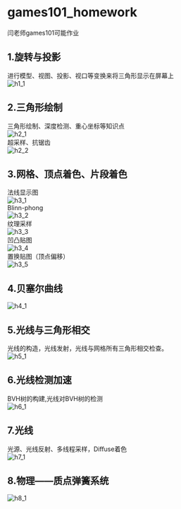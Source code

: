 # games101_homework
闫老师games101可能作业
## 1.旋转与投影
进行模型、视图、投影、视口等变换来将三角形显示在屏幕上</br>
![h1_1](https://github.com/zwluoqi/games101_homework/blob/main/Assignment1/homeworkd1/images/output.png)</br>
## 2.三角形绘制
三角形绘制、深度检测、重心坐标等知识点</br>
![h2_1](https://github.com/zwluoqi/games101_homework/blob/main/Homework2/HW2/images/normal.png)</br>
超采样、抗锯齿</br>
![h2_2](https://github.com/zwluoqi/games101_homework/blob/main/Homework2/HW2/images/ssaa.png)</br>
## 3.网格、顶点着色、片段着色
法线显示图<br>
![h3_1](https://github.com/zwluoqi/games101_homework/blob/main/Homework3/Assignment3/images/marry_normal.png)</br>
Blinn-phong<br>
![h3_2](https://github.com/zwluoqi/games101_homework/blob/main/Homework3/Assignment3/images/marry_phong.png)</br>
纹理采样<br>
![h3_3](https://github.com/zwluoqi/games101_homework/blob/main/Homework3/Assignment3/images/marry_texture.png)</br>
凹凸贴图<br>
![h3_4](https://github.com/zwluoqi/games101_homework/blob/main/Homework3/Assignment3/images/marry_bump.png)</br>
置换贴图（顶点偏移）<br>
![h3_5](https://github.com/zwluoqi/games101_homework/blob/main/Homework3/Assignment3/images/marry_displacement.png)</br>
## 4.贝塞尔曲线
![h4_1](https://github.com/zwluoqi/games101_homework/blob/main/Homework4/Assignment4/images/my_bezier_curve.png)</br>
## 5.光线与三角形相交
光线的构造，光线发射，光线与网格所有三角形相交检查。<br>
![h5_1](https://github.com/zwluoqi/games101_homework/blob/main/Homework5/Assignment5/images/binary.png)</br>
## 6.光线检测加速
BVH树的构建,光线对BVH树的检测<br>
![h6_1](https://github.com/zwluoqi/games101_homework/blob/main/Homework6/Assignment6/images/binary.png)</br>
## 7.光线
光源、光线反射、多线程采样，Diffuse着色</br>
![h7_1](https://github.com/zwluoqi/games101_homework/blob/main/Homework7/Assignment7/images/binary.png)</br>
## 8.物理——质点弹簧系统
![h8_1](https://github.com/zwluoqi/games101_homework/blob/main/Homework8/Assignment8/images/1.png)</br>
